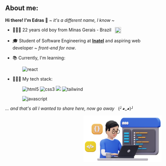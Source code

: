  ## About me:
 <strong>Hi there! I'm Edras 👋</strong> <em> ~ it's a different name, I know ~ </em>
 
  - 👱🏻‍♂️ 22 years old boy from Minas Gerais - Brazil &nbsp; <img align="top" src="https://emojigraph.org/media/emojidex/flag-brazil_1f1e7-1f1f7.png" width=20px height=20px> 
  
  - 🎓 Student of Software Engineering at <strong>[Inatel](https://inatel.br)</strong></a> and aspiring web developer <em> ~ front-end for now</em>.
  
  - 📚 Currently, I'm learning:
  
  <p></p>
  
  <p> 
    &nbsp; &nbsp; &nbsp; &nbsp; &nbsp; &nbsp; &nbsp; <img alt='react' src='https://img.shields.io/badge/react-%2320232a.svg?style=for-the-badge&logo=react&logoColor=%2361DAFB'>
  </p>

  <p></p>

   - 👩🏻‍💻 My tech stack:
     
  <p></p>

  <p>
    &nbsp; &nbsp; &nbsp; &nbsp; &nbsp; &nbsp; &nbsp; <img alt="html5" src="https://img.shields.io/badge/HTML5-E34F26?style=for-the-badge&logo=html5&logoColor=white">
    <img alt="css3" src="https://img.shields.io/badge/CSS3-1572B6?style=for-the-badge&logo=css3&logoColor=white">
    <img src='https://img.shields.io/badge/SASS-hotpink.svg?style=for-the-badge&logo=SASS&logoColor=white'>
    <img alt='tailwind' src='https://img.shields.io/badge/tailwindcss-%2338B2AC.svg?style=for-the-badge&logo=tailwind-css&logoColor=white'>
  </p>
  <p></p>
  <p>
     &nbsp; &nbsp; &nbsp; &nbsp; &nbsp; &nbsp; &nbsp; <img alt="javascript" src="https://img.shields.io/badge/JavaScript-F7DF1E.svg?style=for-the-badge&logo=JavaScript&logoColor=black">
  </p>
  
  <em> ... and that's all I wanted to share here, now go away </em> &nbsp; (╯◕_◕)╯

  <img align="right" src="img.png" width="50%" height="50%">
